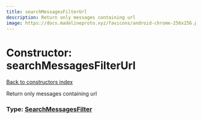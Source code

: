```yaml
---
title: searchMessagesFilterUrl
description: Return only messages containing url
image: https://docs.madelineproto.xyz/favicons/android-chrome-256x256.png
---
```

# Constructor: searchMessagesFilterUrl  
[Back to constructors index](index.md)



Return only messages containing url




### Type: [SearchMessagesFilter](../types/SearchMessagesFilter.md)


